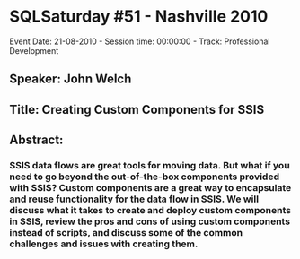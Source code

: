 # SQLSaturday #51 - Nashville 2010
Event Date: 21-08-2010 - Session time: 00:00:00 - Track: Professional Development
## Speaker: John Welch
## Title: Creating Custom Components for SSIS
## Abstract:
### SSIS data flows are great tools for moving data. But what if you need to go beyond the out-of-the-box components provided with SSIS? Custom components are a great way to encapsulate and reuse functionality for the data flow in SSIS. We will discuss what it takes to create and deploy custom components in SSIS, review the pros and cons of using custom components instead of scripts, and discuss some of the common challenges and issues with creating them.
